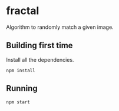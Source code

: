 # fractal

Algorithm to randomly match a given image.

## Building first time

Install all the dependencies.

```
npm install
```

## Running
```
npm start
```


